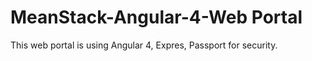 # MeanStack-Angular-4-Web Portal
This web portal is using Angular 4, Expres, Passport for security.
